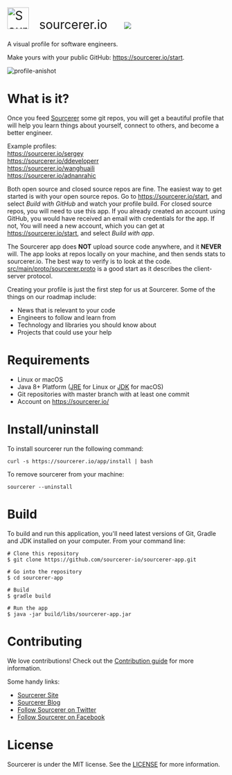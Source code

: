 <h1 style="font-weight:normal">
  <a href="https://sourcerer.io"><img src=https://user-images.githubusercontent.com/20287615/34189346-d426d4c2-e4ef-11e7-9da4-cc76a1ed111d.png alt="Sourcerer Logo", width=50></a>
  &nbsp; sourcerer.io &nbsp; &nbsp; <a href="https://sourcerer.io/start"><img src=https://img.shields.io/badge/sourcerer-start%20now-brightgreen.svg></a>  
</h1>
A visual profile for software engineers.
<br>
  
Make yours with your public GitHub: <a href="https://sourcerer.io/start">https://sourcerer.io/start</a>.
<br>

![profile-anishot](https://user-images.githubusercontent.com/20287615/41816502-ab218674-773b-11e8-9bdd-2973a9cd6371.gif)
<br>

What is it?
===========

Once you feed [Sourcerer](https://sourcerer.io/) some git repos, you will get a beautiful profile that will help you learn things about yourself, connect to others, and become a better
engineer. 

Example profiles:<br> 
<https://sourcerer.io/sergey><br>
<https://sourcerer.io/ddeveloperr><br>
<https://sourcerer.io/wanghuaili><br>
<https://sourcerer.io/adnanrahic><br>

Both open source and closed source repos are fine. The easiest way to get started is with your open source repos. Go to <https://sourcerer.io/start>, and select *Build with GitHub* and watch your profile build. For closed source repos, you will need to use this app. If you already created an account using GitHub, you would have received an email with credentials for the app.  If not, You will need a new account, which you can get at <https://sourcerer.io/start>, and select *Build with app*.

The Sourcerer app does **NOT** upload source code anywhere, and it **NEVER** will. The app looks at repos locally on your machine, and then sends stats to sourcerer.io. The best way to verify is to look at the code. [src/main/proto/sourcerer.proto](https://github.com/sourcerer-io/sourcerer-app/blob/develop/src/main/proto/sourcerer.proto)
is a good start as it describes the client-server protocol.

Creating your profile is just the first step for us at Sourcerer. Some of the things on our roadmap include:
* News that is relevant to your code
* Engineers to follow and learn from
* Technology and libraries you should know about
* Projects that could use your help


Requirements
============

* Linux or macOS
* Java 8+ Platform ([JRE](http://www.oracle.com/technetwork/java/javase/downloads/jre8-downloads-2133155.html) for Linux or [JDK](http://www.oracle.com/technetwork/java/javase/downloads/jdk8-downloads-2133151.html) for macOS)
* Git repositories with master branch with at least one commit
* Account on <https://sourcerer.io/>

Install/uninstall
=================

To install sourcerer run the following command:

```
curl -s https://sourcerer.io/app/install | bash
```

To remove sourcerer from your machine:

```
sourcerer --uninstall
```

Build
=====

To build and run this application, you'll need latest versions of Git, Gradle and JDK installed on your computer. From your command line:

```
# Clone this repository
$ git clone https://github.com/sourcerer-io/sourcerer-app.git

# Go into the repository
$ cd sourcerer-app

# Build
$ gradle build

# Run the app
$ java -jar build/libs/sourcerer-app.jar
```

Contributing
============

We love contributions!  Check out the [Contribution guide](https://github.com/sourcerer-io/sourcerer-app/blob/master/CONTRIBUTING.md) for more information.

Some handy links:<br>
* [Sourcerer Site](https://sourcerer.io/)
* [Sourcerer Blog](https://blog.sourcerer.io)
* [Follow Sourcerer on Twitter](https://twitter.com/sourcerer_io)
* [Follow Sourcerer on Facebook](https://www.facebook.com/sourcerer.io/)

License
=======
Sourcerer is under the MIT license. See the [LICENSE](https://github.com/sourcerer-io/sourcerer-app/blob/develop/LICENSE.md) for more information.
